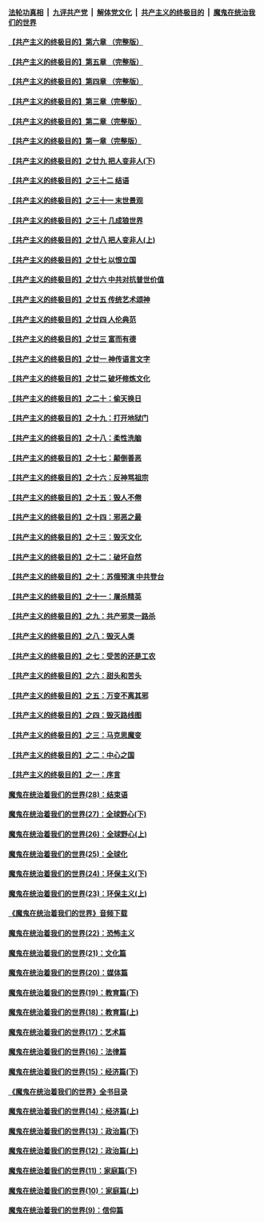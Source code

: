 ####  [法轮功真相](../../../../basic/blob/master/README.md?t=06081902) &nbsp;|&nbsp; [九评共产党](../../../../9ping.md/blob/master/README.md?t=06081902) &nbsp;|&nbsp; [解体党文化](../../../../jtdwh.md/blob/master/README.md?t=06081902)  &nbsp;|&nbsp; [共产主义的终极目的](../../../../gczydzjmd.md/blob/master/README.md?t=06081902) &nbsp;|&nbsp; [魔鬼在统治我们的世界](../../../../mgztzwmdsj.md/blob/master/README.md?t=06081902) 

#### [【共产主义的终极目的】第六章 （完整版）](../pages/nsc422/n11428913.md?t=06081902) 

#### [【共产主义的终极目的】第五章 （完整版）](../pages/nsc422/n11428912.md?t=06081902) 

#### [【共产主义的终极目的】第四章 （完整版）](../pages/nsc422/n11428907.md?t=06081902) 

#### [【共产主义的终极目的】第三章（完整版）](../pages/nsc422/n11428848.md?t=06081902) 

#### [【共产主义的终极目的】第二章（完整版）](../pages/nsc422/n11428831.md?t=06081902) 

#### [【共产主义的终极目的】第一章（完整版）](../pages/nsc422/n11417651.md?t=06081902) 

#### [【共产主义的终极目的】之廿九 把人变非人(下)](../pages/nsc422/n11344140.md?t=06081902) 

#### [【共产主义的终极目的】之三十二 结语](../pages/nsc422/n11360535.md?t=06081902) 

#### [【共产主义的终极目的】之三十一 末世景观](../pages/nsc422/n11351129.md?t=06081902) 

#### [【共产主义的终极目的】之三十 几成狼世界](../pages/nsc422/n11348280.md?t=06081902) 

#### [【共产主义的终极目的】之廿八 把人变非人(上)](../pages/nsc422/n11340492.md?t=06081902) 

#### [【共产主义的终极目的】之廿七 以恨立国](../pages/nsc422/n11336944.md?t=06081902) 

#### [【共产主义的终极目的】之廿六 中共对抗普世价值](../pages/nsc422/n11324785.md?t=06081902) 

#### [【共产主义的终极目的】之廿五 传统艺术颂神](../pages/nsc422/n11296396.md?t=06081902) 

#### [【共产主义的终极目的】之廿四 人伦典范](../pages/nsc422/n11296397.md?t=06081902) 

#### [【共产主义的终极目的】之廿三 富而有德](../pages/nsc422/n11283598.md?t=06081902) 

#### [【共产主义的终极目的】之廿一 神传语言文字](../pages/nsc422/n11263265.md?t=06081902) 

#### [【共产主义的终极目的】之廿二 破坏修炼文化](../pages/nsc422/n11245728.md?t=06081902) 

#### [【共产主义的终极目的】之二十：偷天换日](../pages/nsc422/n11238846.md?t=06081902) 

#### [【共产主义的终极目的】之十九：打开地狱门](../pages/nsc422/n11206376.md?t=06081902) 

#### [【共产主义的终极目的】之十八：柔性洗脑](../pages/nsc422/n11199994.md?t=06081902) 

#### [【共产主义的终极目的】之十七：颠倒善恶](../pages/nsc422/n11179782.md?t=06081902) 

#### [【共产主义的终极目的】之十六：反神骂祖宗](../pages/nsc422/n11166798.md?t=06081902) 

#### [【共产主义的终极目的】之十五：毁人不倦](../pages/nsc422/n11166792.md?t=06081902) 

#### [【共产主义的终极目的】之十四：邪恶之最](../pages/nsc422/n11150249.md?t=06081902) 

#### [【共产主义的终极目的】之十三：毁灭文化](../pages/nsc422/n11135227.md?t=06081902) 

#### [【共产主义的终极目的】之十二：破坏自然](../pages/nsc422/n11135214.md?t=06081902) 

#### [【共产主义的终极目的】之十：苏俄预演 中共登台](../pages/nsc422/n11118424.md?t=06081902) 

#### [【共产主义的终极目的】之十一：屠杀精英](../pages/nsc422/n11118442.md?t=06081902) 

#### [【共产主义的终极目的】之九：共产邪灵一路杀](../pages/nsc422/n11114139.md?t=06081902) 

#### [【共产主义的终极目的】之八：毁灭人类](../pages/nsc422/n11108503.md?t=06081902) 

#### [【共产主义的终极目的】之七：受苦的还是工农](../pages/nsc422/n11101809.md?t=06081902) 

#### [【共产主义的终极目的】之六：甜头和苦头](../pages/nsc422/n11096971.md?t=06081902) 

#### [【共产主义的终极目的】之五：万变不离其邪](../pages/nsc422/n11091285.md?t=06081902) 

#### [【共产主义的终极目的】之四：毁灭路线图](../pages/nsc422/n11086284.md?t=06081902) 

#### [【共产主义的终极目的】之三：马克思魔变](../pages/nsc422/n11061941.md?t=06081902) 

#### [【共产主义的终极目的】之二：中心之国](../pages/nsc422/n11047728.md?t=06081902) 

#### [【共产主义的终极目的】之一：序言](../pages/nsc422/n11086077.md?t=06081902) 

#### [魔鬼在统治着我们的世界(28)：结束语](../pages/nsc422/n10936246.md?t=06081902) 

#### [魔鬼在统治着我们的世界(27)：全球野心(下)](../pages/nsc422/n10928319.md?t=06081902) 

#### [魔鬼在统治着我们的世界(26)：全球野心(上)](../pages/nsc422/n10900318.md?t=06081902) 

#### [魔鬼在统治着我们的世界(25)：全球化](../pages/nsc422/n10788205.md?t=06081902) 

#### [魔鬼在统治着我们的世界(24)：环保主义(下)](../pages/nsc422/n10695307.md?t=06081902) 

#### [魔鬼在统治着我们的世界(23)：环保主义(上)](../pages/nsc422/n10688613.md?t=06081902) 

#### [《魔鬼在统治着我们的世界》音频下载](../pages/nsc422/n10635553.md?t=06081902) 

#### [魔鬼在统治着我们的世界(22)：恐怖主义](../pages/nsc422/n10614727.md?t=06081902) 

#### [魔鬼在统治着我们的世界(21)：文化篇](../pages/nsc422/n10597706.md?t=06081902) 

#### [魔鬼在统治着我们的世界(20)：媒体篇](../pages/nsc422/n10586579.md?t=06081902) 

#### [魔鬼在统治着我们的世界(19)：教育篇(下)](../pages/nsc422/n10564808.md?t=06081902) 

#### [魔鬼在统治着我们的世界(18)：教育篇(上)](../pages/nsc422/n10526970.md?t=06081902) 

#### [魔鬼在统治着我们的世界(17)：艺术篇](../pages/nsc422/n10499093.md?t=06081902) 

#### [魔鬼在统治着我们的世界(16)：法律篇](../pages/nsc422/n10485969.md?t=06081902) 

#### [魔鬼在统治着我们的世界(15)：经济篇(下)](../pages/nsc422/n10469975.md?t=06081902) 

#### [《魔鬼在统治着我们的世界》全书目录](../pages/nsc422/n10464261.md?t=06081902) 

#### [魔鬼在统治着我们的世界(14)：经济篇(上)](../pages/nsc422/n10457370.md?t=06081902) 

#### [魔鬼在统治着我们的世界(13)：政治篇(下)](../pages/nsc422/n10448270.md?t=06081902) 

#### [魔鬼在统治着我们的世界(12)：政治篇(上)](../pages/nsc422/n10444576.md?t=06081902) 

#### [魔鬼在统治着我们的世界(11)：家庭篇(下)](../pages/nsc422/n10440961.md?t=06081902) 

#### [魔鬼在统治着我们的世界(10)：家庭篇(上)](../pages/nsc422/n10435448.md?t=06081902) 

#### [魔鬼在统治着我们的世界(9)：信仰篇](../pages/nsc422/n10432159.md?t=06081902) 

